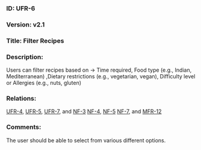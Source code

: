 ### ID: UFR-6

### Version: v2.1

### Title: Filter Recipes

### Description: 
Users can filter recipes based on → Time required, Food type (e.g., Indian, Mediterranean) ,Dietary restrictions (e.g., vegetarian, vegan), Difficulty level or Allergies (e.g., nuts, gluten)

### Relations:
[UFR-4](https://github.com/carmensat/RECIPE-ROULETTE/blob/main/REQUIREMENTS/UFR-4.md),
[UFR-5](https://github.com/carmensat/RECIPE-ROULETTE/blob/main/REQUIREMENTS/UFR-5.md), 
[UFR-7](https://github.com/carmensat/RECIPE-ROULETTE/blob/main/REQUIREMENTS/UFR-7.md), and
[NF-3](https://github.com/carmensat/RECIPE-ROULETTE/blob/main/REQUIREMENTS/NF-3.md)
[NF-4](https://github.com/carmensat/RECIPE-ROULETTE/blob/main/REQUIREMENTS/NF-4.md),
[NF-5](https://github.com/carmensat/RECIPE-ROULETTE/blob/main/REQUIREMENTS/NF-5.md)
[NF-7](https://github.com/carmensat/RECIPE-ROULETTE/blob/main/REQUIREMENTS/NF-7.md), and
[MFR-12](https://github.com/carmensat/RECIPE-ROULETTE/blob/main/REQUIREMENTS/MFR-12.md)


### Comments:
The user should be able to select from various different options.
